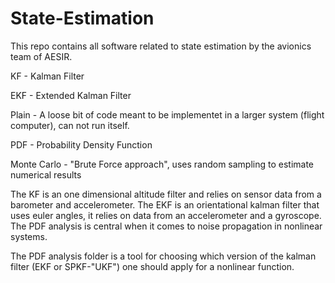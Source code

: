 # State-Estimation

This repo contains all software related to state estimation by the avionics team of AESIR.

KF - Kalman Filter

EKF - Extended Kalman Filter

Plain - A loose bit of code meant to be implementet in a larger system (flight computer), can not run itself.

PDF - Probability Density Function

Monte Carlo - "Brute Force approach", uses random sampling to estimate numerical results


The KF is an one dimensional altitude filter and relies on sensor data from a barometer and accelerometer.
The EKF is an orientational kalman filter that uses euler angles, it relies on data from an accelerometer and a gyroscope.
The PDF analysis is central when it comes to noise propagation in nonlinear systems.


The PDF analysis folder is a tool for choosing which version of the kalman filter (EKF or SPKF-"UKF") one should apply for a nonlinear function.
